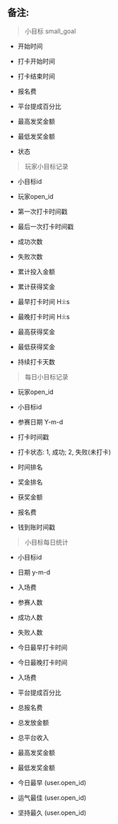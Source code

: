 ## 备注:

> 小目标 small_goal

- 开始时间

- 打卡开始时间

- 打卡结束时间

- 报名费

- 平台提成百分比

- 最高发奖金额

- 最低发奖金额

- 状态

> 玩家小目标记录

- 小目标id

- 玩家open_id

- 第一次打卡时间戳

- 最后一次打卡时间戳

- 成功次数

- 失败次数

- 累计投入金额

- 累计获得奖金

- 最早打卡时间 H:i:s

- 最晚打卡时间 H:i:s

- 最高获得奖金

- 最低获得奖金

- 持续打卡天数 

> 每日小目标记录

- 玩家open_id

- 小目标id

- 参赛日期 Y-m-d

- 打卡时间戳

- 打卡状态: 1, 成功; 2, 失败(未打卡)

- 时间排名

- 奖金排名

- 获奖金额

- 报名费

- 钱到账时间戳

> 小目标每日统计

- 小目标id

- 日期 y-m-d

- 入场费

- 参赛人数

- 成功人数

- 失败人数

- 今日最早打卡时间

- 今日最晚打卡时间

- 入场费

- 平台提成百分比

- 总报名费

- 总发放金额

- 总平台收入

- 最高发奖金额

- 最低发奖金额

- 今日最早 (user.open_id)

- 运气最佳 (user.open_id)

- 坚持最久 (user.open_id)
